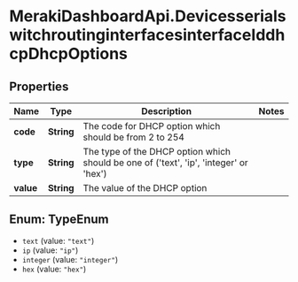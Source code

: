 # MerakiDashboardApi.DevicesserialswitchroutinginterfacesinterfaceIddhcpDhcpOptions

## Properties
Name | Type | Description | Notes
------------ | ------------- | ------------- | -------------
**code** | **String** | The code for DHCP option which should be from 2 to 254 | 
**type** | **String** | The type of the DHCP option which should be one of (&#x27;text&#x27;, &#x27;ip&#x27;, &#x27;integer&#x27; or &#x27;hex&#x27;) | 
**value** | **String** | The value of the DHCP option | 

<a name="TypeEnum"></a>
## Enum: TypeEnum

* `text` (value: `"text"`)
* `ip` (value: `"ip"`)
* `integer` (value: `"integer"`)
* `hex` (value: `"hex"`)

